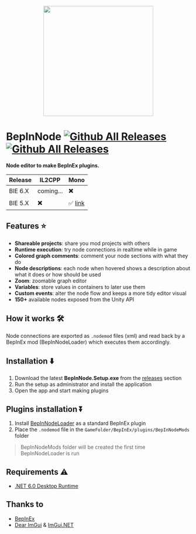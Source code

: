 <p align="center">
 <img src="https://i.imgur.com/PudKSwe.png" width="300" height="300" />
</p>

# BepInNode [![Github All Releases](https://img.shields.io/github/v/release/ImAxel0/BepInNode?&style=for-the-badge)]() [![Github All Releases](https://img.shields.io/github/downloads/ImAxel0/BepInNode/total.svg?&color=31CB15&style=for-the-badge)]()
**Node editor to make BepInEx plugins.**

| Release | IL2CPP | Mono |
| ------- | ------ | ---- |
| BIE 6.X | coming... | ✖️ |
| BIE 5.X | ✖️ | ✅ [link](https://github.com/ImAxel0/BepInNodeLoader_Mono) |

 ## Features :star:
 - **Shareable projects**: share you mod projects with others
 - **Runtime execution**: try node connections in realtime while in game
 - **Colored graph comments**: comment your node sections with what they do
 - **Node descriptions**: each node when hovered shows a description about what it does or how should be used
 - **Zoom**: zoomable graph editor
 - **Variables**: store values in containers to later use them
 - **Custom events**: alter the node flow and keeps a more tidy editor visual
 - **150+** available nodes exposed from the Unity API

## How it works 🛠️
Node connections are exported as `.nodemod` files (xml) and read back by a BepInEx mod (BepInNodeLoader) which executes them accordingly.

## Installation :arrow_down:
1. Download the latest **BepInNode.Setup.exe** from the [releases](https://github.com/ImAxel0/BepInNode/releases) section
2. Run the setup as administrator and install the application
3. Open the app and start making plugins

## Plugins installation :arrow_double_down:
1. Install [BepInNodeLoader](https://github.com/ImAxel0/BepInNodeLoader_Mono) as a standard BepInEx plugin
2. Place the `.nodemod` file in the `GameFolder/BepInEx/plugins/BepInNodeMods` folder
> BepInNodeMods folder will be created the first time BepInNodeLoader is run

## Requirements :warning:
- [.NET 6.0 Desktop Runtime](https://dotnet.microsoft.com/en-us/download/dotnet/6.0#runtime-6.0.15)

## Thanks to
- [BepInEx](https://github.com/BepInEx/BepInEx)
- [Dear ImGui](https://github.com/ocornut/imgui) & [ImGui.NET](https://github.com/ImGuiNET/ImGui.NET)

